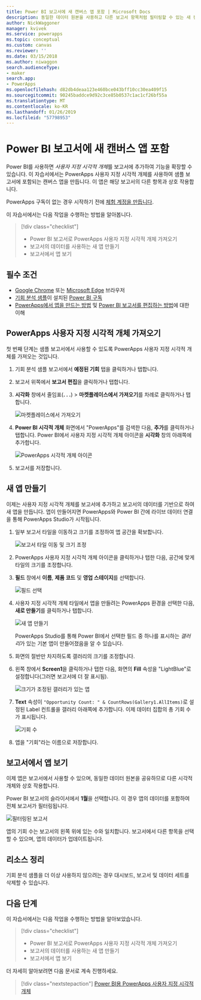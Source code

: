 ```yaml
---
title: Power BI 보고서에 새 캔버스 앱 포함 | Microsoft Docs
description: 동일한 데이터 원본을 사용하고 다른 보고서 항목처럼 필터링할 수 있는 새 캔버스 앱을 포함합니다
author: NickWaggoner
manager: kvivek
ms.service: powerapps
ms.topic: conceptual
ms.custom: canvas
ms.reviewer: ''
ms.date: 03/15/2018
ms.author: niwaggon
search.audienceType:
- maker
search.app:
- PowerApps
ms.openlocfilehash: d82db4deaa123e460bce043bff10cc30ea409f15
ms.sourcegitcommit: 90245baddce9d92c3ce85b0537c1ac1cf26bf55a
ms.translationtype: MT
ms.contentlocale: ko-KR
ms.lasthandoff: 01/26/2019
ms.locfileid: "57798953"
---
```

# <a name="embed-a-new-canvas-app-in-a-power-bi-report"></a>Power BI 보고서에 새 캔버스 앱 포함

Power BI를 사용하면 *사용자 지정 시각적 개체*를 보고서에 추가하여 기능을 확장할 수 있습니다. 이 자습서에서는 PowerApps 사용자 지정 시각적 개체를 사용하여 샘플 보고서에 포함되는 캔버스 앱을 만듭니다. 이 앱은 해당 보고서의 다른 항목과 상호 작용합니다.

PowerApps 구독이 없는 경우 시작하기 전에 [체험 계정을 만듭니다](../signup-for-powerapps.md).

이 자습서에서는 다음 작업을 수행하는 방법을 알아봅니다.
> [!div class="checklist"]
> * Power BI 보고서로 PowerApps 사용자 지정 시각적 개체 가져오기
> * 보고서의 데이터를 사용하는 새 앱 만들기
> * 보고서에서 앱 보기

## <a name="prerequisites"></a>필수 조건

* [Google Chrome](https://www.google.com/chrome/browser/) 또는 [Microsoft Edge](https://www.microsoft.com/windows/microsoft-edge) 브라우저
* [기회 분석 샘플](https://docs.microsoft.com/power-bi/sample-opportunity-analysis#get-the-content-pack-for-this-sample)이 설치된 [Power BI 구독](https://docs.microsoft.com/power-bi/service-self-service-signup-for-power-bi)
* [PowerApps에서 앱을 만드는 방법](data-platform-create-app-scratch.md) 및 [Power BI 보고서를 편집하는 방법](https://docs.microsoft.com/power-bi/service-the-report-editor-take-a-tour)에 대한 이해

## <a name="import-the-powerapps-custom-visual"></a>PowerApps 사용자 지정 시각적 개체 가져오기

첫 번째 단계는 샘플 보고서에서 사용할 수 있도록 PowerApps 사용자 지정 시각적 개체를 가져오는 것입니다.

1. 기회 분석 샘플 보고서에서 **예정된 기회** 탭을 클릭하거나 탭합니다.

2. 보고서 위쪽에서 **보고서 편집**을 클릭하거나 탭합니다.

3. **시각화** 창에서 줄임표(**. . .**) > **마켓플레이스에서 가져오기**를 차례로 클릭하거나 탭합니다. 

    ![마켓플레이스에서 가져오기](media/embed-powerapps-powerbi/import-visual.png)

4. **Power BI 시각적 개체** 화면에서 "PowerApps"를 검색한 다음, **추가**를 클릭하거나 탭합니다. Power BI에서 사용자 지정 시각적 개체 아이콘을 **시각화** 창의 아래쪽에 추가합니다.

    ![PowerApps 시각적 개체 아이콘](media/embed-powerapps-powerbi/powerapps-icon.png)

5. 보고서를 저장합니다.

## <a name="create-a-new-app"></a>새 앱 만들기
이제는 사용자 지정 시각적 개체를 보고서에 추가하고 보고서의 데이터를 기반으로 하여 새 앱을 만듭니다. 앱이 만들어지면 PowerApps와 Power BI 간에 라이브 데이터 연결을 통해 PowerApps Studio가 시작됩니다.

1. 일부 보고서 타일을 이동하고 크기를 조정하여 앱 공간을 확보합니다.

    ![보고서 타일 이동 및 크기 조정](media/embed-powerapps-powerbi/move-resize.png)

2. PowerApps 사용자 지정 시각적 개체 아이콘을 클릭하거나 탭한 다음, 공간에 맞게 타일의 크기를 조정합니다.

3. **필드** 창에서 **이름**, **제품 코드** 및 **영업 스테이지**를 선택합니다. 

    ![필드 선택](media/embed-powerapps-powerbi/select-fields.png)

4. 사용자 지정 시각적 개체 타일에서 앱을 만들려는 PowerApps 환경을 선택한 다음, **새로 만들기**를 클릭하거나 탭합니다.

    ![새 앱 만들기](media/embed-powerapps-powerbi/create-new-app.png)

    PowerApps Studio를 통해 Power BI에서 선택한 필드 중 하나를 표시하는 *갤러리*가 있는 기본 앱이 만들어졌음을 알 수 있습니다.

5.  화면의 절반만 차지하도록 갤러리의 크기를 조정합니다. 

6. 왼쪽 창에서 **Screen1**을 클릭하거나 탭한 다음, 화면의 **Fill** 속성을 "LightBlue"로 설정합니다(그러면 보고서에 더 잘 표시됨).

    ![크기가 조정된 갤러리가 있는 앱](media/embed-powerapps-powerbi/app-gallery.png)

6. **Text** 속성이 `"Opportunity Count: " & CountRows(Gallery1.AllItems)`로 설정된 Label 컨트롤을 갤러리 아래쪽에 추가합니다. 이제 데이터 집합의 총 기회 수가 표시됩니다.

    ![기회 수](media/embed-powerapps-powerbi/opportunity-count.png)

7. 앱을 "기회"라는 이름으로 저장합니다. 


## <a name="view-the-app-in-the-report"></a>보고서에서 앱 보기
이제 앱은 보고서에서 사용할 수 있으며, 동일한 데이터 원본을 공유하므로 다른 시각적 개체와 상호 작용합니다.

Power BI 보고서의 슬라이서에서 **1월**을 선택합니다. 이 경우 앱의 데이터를 포함하여 전체 보고서가 필터링됩니다.

![필터링된 보고서](media/embed-powerapps-powerbi/filtered-report.png)

앱의 기회 수는 보고서의 왼쪽 위에 있는 수와 일치합니다. 보고서에서 다른 항목을 선택할 수 있으며, 앱의 데이터가 업데이트됩니다.


## <a name="clean-up-resources"></a>리소스 정리
기회 분석 샘플을 더 이상 사용하지 않으려는 경우 대시보드, 보고서 및 데이터 세트를 삭제할 수 있습니다.


## <a name="next-steps"></a>다음 단계
이 자습서에서는 다음 작업을 수행하는 방법을 알아보았습니다.
> [!div class="checklist"]
> * Power BI 보고서로 PowerApps 사용자 지정 시각적 개체 가져오기
> * 보고서의 데이터를 사용하는 새 앱 만들기
> * 보고서에서 앱 보기

더 자세히 알아보려면 다음 문서로 계속 진행하세요.
> [!div class="nextstepaction"]
> [Power BI용 PowerApps 사용자 지정 시각적 개체](powerapps-custom-visual.md)

